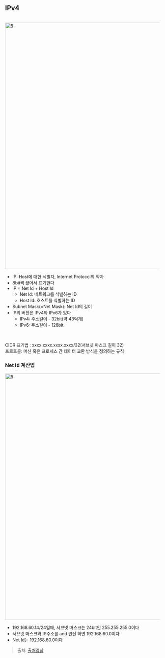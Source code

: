 ## IPv4

<br>

<img src="../resources/IPv4.png" alt="5" width="800px" style="height:auto;">

- IP: Host에 대한 식별자, Internet Protocol의 약자
- 8bit씩 끊어서 표기한다
- IP = Net Id + Host Id
  - Net Id: 네트워크를 식별하는 ID
  - Host Id: 호스트를 식별하는 ID
- Subnet Mask(=Net Mask): Net Id의 길이
- IP의 버전은 IPv4와 IPv6가 있다
  - IPv4: 주소길이 - 32bit(약 43억개)
  - IPv6: 주소길이 - 128bit

<br>

CIDR 표기법 : xxxx.xxxx.xxxx.xxxx/32(서브넷 마스크 길이 32)  
프로토콜: 머신 혹은 프로세스 간 데이터 교환 방식을 정의하는 규칙

### Net Id 계산법

<img src="../resources/ipv4_!.png" alt="5" width="800px" style="height:auto;">

- 192.168.60.14/24일때, 서브넷 마스크는 24bit인 255.255.255.0이다
- 서브넷 마스크와 IP주소를 and 연산 하면 192.168.60.0이다
- Net Id는 192.168.60.0이다

> 출처: [출처영상](https://www.youtube.com/watch?v=kGst-VftN1w&list=PLXvgR_grOs1BFH-TuqFsfHqbh-gpMbFoy&index=4)